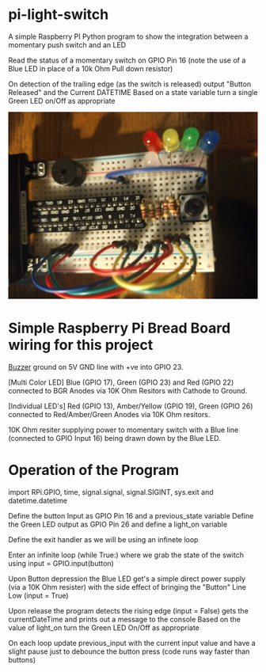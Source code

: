 # pi-light-switch
A simple Raspberry PI Python program to show the integration between a momentary push switch and an LED

Read the status of a momentary switch on GPIO Pin 16 (note the use of a Blue LED in place of a 10k Ohm Pull down resistor)

On detection of the trailing edge (as the switch is released) output "Button Released" and the Current DATETIME
Based on a state variable turn a single Green LED on/Off as appropriate

![Alt text](https://github.com/MikeCoutts/pi-light-switch/blob/main/images/IMG_20211103_225959778.jpg?raw=true "Traffic Lights")

# Simple Raspberry Pi Bread Board wiring for this project
[Buzzer](https://www.amazon.com/dp/B07S85WRSZ?psc=1&ref=ppx_yo2_dt_b_product_details) ground on 5V GND line with +ve into GPIO 23.

[Multi Color LED] Blue (GPIO 17), Green (GPIO 23) and Red (GPIO 22) connected to BGR Anodes via 10K Ohm Resitors with Cathode to Ground.

[Individual LED's] Red (GPIO 13), Amber/Yellow (GPIO 19), Green (GPIO 26) connected to Red/Amber/Green Anodes via 10K Ohm resitors.

10K Ohm resiter supplying power to momentary switch with a Blue line (connected to GPIO Input 16) being drawn down by the Blue LED.

# Operation of the Program
import RPi.GPIO, time, signal.signal, signal.SIGINT, sys.exit and datetime.datetime

Define the button Input as GPIO Pin 16 and a previous_state variable
Define the Green LED output as GPIO Pin 26 and define a light_on variable

Define the exit handler as we will be using an infinete loop

Enter an infinite loop (while True:) where we grab the state of the switch using input = GPIO.input(button)

  Upon Button depression the Blue LED get's a simple direct power supply (via a 10K Ohm resister) with the side effect of bringing the "Button" Line Low (input = True)

  Upon release the program detects the rising edge (input = False) gets the currentDateTime and prints out a message to the console
  Based on the value of light_on turn the Green LED On/Off as appropriate

  On each loop update previous_input with the current input value and have a slight pause just to debounce the button press (code runs way faster than buttons)
